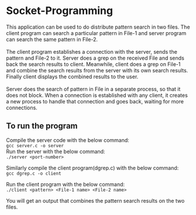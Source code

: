 # Socket-Programming

This application can be used to do distribute pattern search in two files. The client program can search a particular pattern in File-1 and server program can search the same pattern in File-2. <br />
<br />
The client program establishes a connection with the server, sends the pattern and File-2 to it. Server does a grep on the received File and sends back the search results to client. Meanwhile, client does a grep on File-1 and combine the search results from the server with its own search results. Finally client displays the combined results to the user. <br />
<br />
Server does the search of pattern in File in a separate process, so that it does not block. When a connection is established with any client, it creates a new process to handle that connection and goes back, waiting for more connections. <br />

## To run the program
Compile the server code with the below command:<br />
 ```gcc server.c -o server```<br/>
 Run the server with the below command: <br />
 ```./server <port-number>```<br />
 
 Similarly compile the client program(dgrep.c) with the below command:<br />
 ```gcc dgrep.c -o client```<br />
 
 Run the client program with the below command: <br />
 ```./client <pattern> <File-1 name> <File-2 name>```<br/>
 
 You will get an output that combines the pattern search results on the two files.


